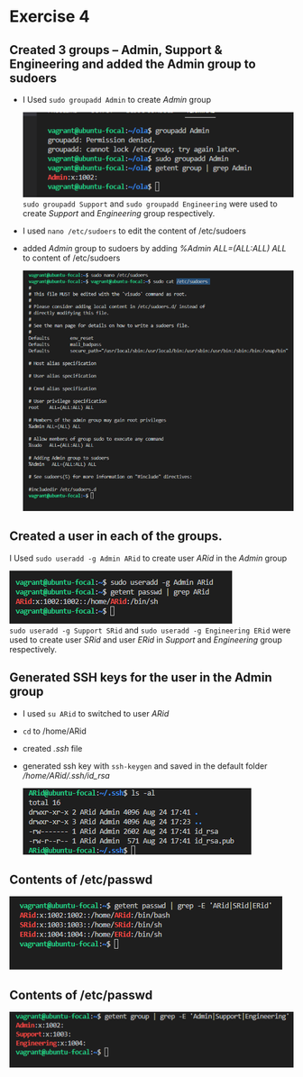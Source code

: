 # Exercise 4

## Created 3 groups – Admin, Support & Engineering and added the Admin group to sudoers
- I Used `sudo groupadd Admin` to create _Admin_ group  

  ![groupadd](groupadd.png)  
  `sudo groupadd Support` and `sudo groupadd Engineering` were used to create _Support_ and _Engineering_ group respectively.  
- I used `nano /etc/sudoers` to edit the content of /etc/sudoers
- added _Admin_ group to sudoers by adding _%Admin ALL=(ALL:ALL) ALL_ to content of /etc/sudoers  

   ![/etc/sudoers](etc_sudoers.png)

## Created a user in each of the groups.
I Used `sudo useradd -g Admin ARid` to create user _ARid_ in the _Admin_ group  

  ![useradd](useradd.png)  
  `sudo useradd -g Support SRid` and `sudo useradd -g Engineering ERid` were used to create user _SRid_ and user _ERid_ in _Support_ and _Engineering_ group respectively.  

## Generated SSH keys for the user in the Admin group
- I used `su ARid` to switched to user _ARid_
- `cd` to /home/ARid  
- created _.ssh_ file
- generated ssh key with `ssh-keygen` and saved in the default folder _/home/ARid/.ssh/id_rsa_  

   ![ssh](ssh.png)  

## Contents of /etc/passwd
   ![/etc/passwd](passwd.png)

## Contents of /etc/passwd
   ![/etc/group](group.png)
